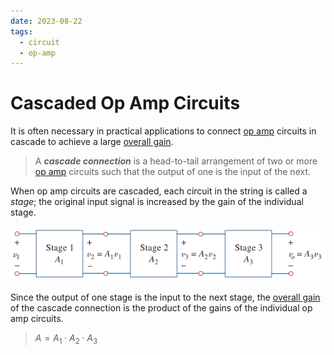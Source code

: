 ```yaml
---
date: 2023-08-22
tags:
  - circuit
  - op-amp
---
```


# Cascaded Op Amp Circuits

It is often necessary in practical applications to connect [op amp](bd63e87b.md) circuits in cascade to achieve a large [overall gain](2f56aca1.md).

> A ***cascade connection*** is a head-to-tail arrangement of two or more [op amp](bd63e87b.md) circuits such that the output of one is the input of the next.

When op amp circuits are cascaded, each circuit in the string is called a *stage*; the original input signal is increased by the gain of the individual stage.

![](./media/cascaded-op-amp.png)

Since the output of one stage is the input to the next stage, the [overall gain](2f56aca1.md) of the cascade connection is the product of the gains of the individual op amp circuits.

> $\displaystyle A = A_1 \cdot A_2 \cdot A_3$
